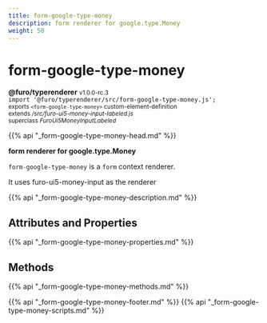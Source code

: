 ```yaml
---
title: form-google-type-money
description: form renderer for google.type.Money
weight: 50
---
```


# form-google-type-money
**@furo/typerenderer** <small>v1.0.0-rc.3</small>
<br>`import '@furo/typerenderer/src/form-google-type-money.js';`<small>
<br>exports `<form-google-type-money>` custom-element-definition
<br>extends */src/furo-ui5-money-input-labeled.js*
<br>superclass *FuroUi5MoneyInputLabeled*</small>

{{% api "_form-google-type-money-head.md" %}}

**form renderer for google.type.Money**

`form-google-type-money` is a `form` context renderer.

It uses furo-ui5-money-input as the renderer

{{% api "_form-google-type-money-description.md" %}}


## Attributes and Properties
{{% api "_form-google-type-money-properties.md" %}}



## Methods
{{% api "_form-google-type-money-methods.md" %}}





{{% api "_form-google-type-money-footer.md" %}}
{{% api "_form-google-type-money-scripts.md" %}}

